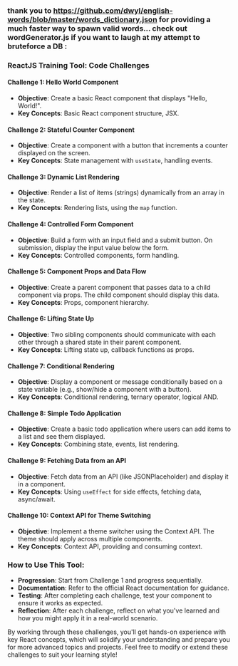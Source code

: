 ### thank you to https://github.com/dwyl/english-words/blob/master/words_dictionary.json for providing a much faster way to spawn valid words... check out wordGenerator.js if you want to laugh at my attempt to bruteforce a DB :

### ReactJS Training Tool: Code Challenges

#### Challenge 1: Hello World Component

- **Objective**: Create a basic React component that displays "Hello, World!".
- **Key Concepts**: Basic React component structure, JSX.

#### Challenge 2: Stateful Counter Component

- **Objective**: Create a component with a button that increments a counter displayed on the screen.
- **Key Concepts**: State management with `useState`, handling events.

#### Challenge 3: Dynamic List Rendering

- **Objective**: Render a list of items (strings) dynamically from an array in the state.
- **Key Concepts**: Rendering lists, using the `map` function.

#### Challenge 4: Controlled Form Component

- **Objective**: Build a form with an input field and a submit button. On submission, display the input value below the form.
- **Key Concepts**: Controlled components, form handling.

#### Challenge 5: Component Props and Data Flow

- **Objective**: Create a parent component that passes data to a child component via props. The child component should display this data.
- **Key Concepts**: Props, component hierarchy.

#### Challenge 6: Lifting State Up

- **Objective**: Two sibling components should communicate with each other through a shared state in their parent component.
- **Key Concepts**: Lifting state up, callback functions as props.

#### Challenge 7: Conditional Rendering

- **Objective**: Display a component or message conditionally based on a state variable (e.g., show/hide a component with a button).
- **Key Concepts**: Conditional rendering, ternary operator, logical AND.

#### Challenge 8: Simple Todo Application

- **Objective**: Create a basic todo application where users can add items to a list and see them displayed.
- **Key Concepts**: Combining state, events, list rendering.

#### Challenge 9: Fetching Data from an API

- **Objective**: Fetch data from an API (like JSONPlaceholder) and display it in a component.
- **Key Concepts**: Using `useEffect` for side effects, fetching data, async/await.

#### Challenge 10: Context API for Theme Switching

- **Objective**: Implement a theme switcher using the Context API. The theme should apply across multiple components.
- **Key Concepts**: Context API, providing and consuming context.

### How to Use This Tool:

- **Progression**: Start from Challenge 1 and progress sequentially.
- **Documentation**: Refer to the official React documentation for guidance.
- **Testing**: After completing each challenge, test your component to ensure it works as expected.
- **Reflection**: After each challenge, reflect on what you've learned and how you might apply it in a real-world scenario.

By working through these challenges, you'll get hands-on experience with key React concepts, which will solidify your understanding and prepare you for more advanced topics and projects. Feel free to modify or extend these challenges to suit your learning style!
